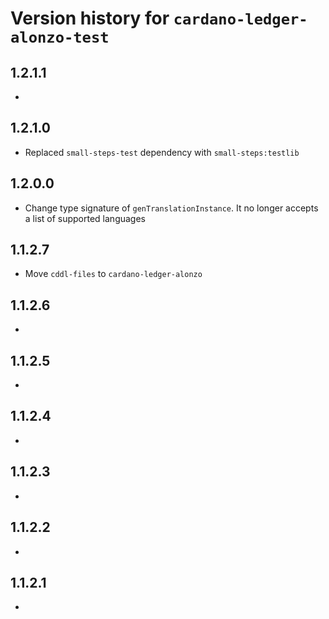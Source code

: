 # Version history for `cardano-ledger-alonzo-test`

## 1.2.1.1

*

## 1.2.1.0

* Replaced `small-steps-test` dependency with `small-steps:testlib`

## 1.2.0.0

* Change type signature of `genTranslationInstance`. It no longer accepts a list of
  supported languages

## 1.1.2.7

* Move `cddl-files` to `cardano-ledger-alonzo`

## 1.1.2.6

*

## 1.1.2.5

*

## 1.1.2.4

*

## 1.1.2.3

*

## 1.1.2.2

*

## 1.1.2.1

*
